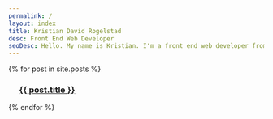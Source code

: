 ```yaml
---
permalink: /
layout: index
title: Kristian David Rogelstad
desc: Front End Web Developer
seoDesc: Hello. My name is Kristian. I'm a front end web developer from Toronto, ON. I love hockey, woodworking and making things on the internet. I hope you like my work.
---
```


<div class="row workPosts">
  {% for post in site.posts %}
    <a href="{{ post.url }}">
      <div class="medium-6 large-4 columns end">
      <div class="overlay"></div>
        <div class="inner" style="background-image:url({{ post.img }});">
          <h3><span>{{ post.title }}</span></h3>
        </div>
      </div>
    </a>
  {% endfor %}
</div>
